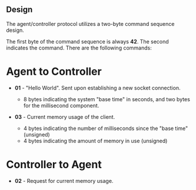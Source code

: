 Design
------

The agent/controller protocol utilizes a two-byte command sequence design.

The first byte of the command sequence is always **42**. The second indicates the command. There are the following commands:

Agent to Controller
===================

   - **01** - "Hello World". Sent upon establishing a new socket connection. 
      - 8 bytes indicating the system "base time" in seconds, and two bytes for the millisecond component.
   
   - **03** - Current memory usage of the client.
      - 4 bytes indicating the number of milliseconds since the "base time" (unsigned)
      - 4 bytes indicating the amount of memory in use (unsigned)
      
Controller to Agent
===================      
   
   - **02** - Request for current memory usage.